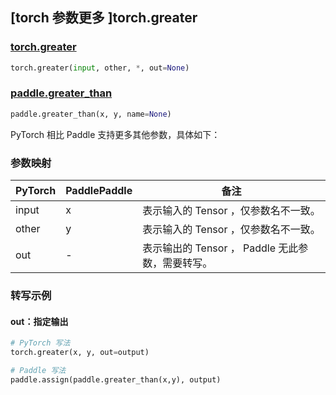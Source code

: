 ## [torch 参数更多 ]torch.greater

### [torch.greater](https://pytorch.org/docs/stable/generated/torch.greater.html?highlight=torch+greater#torch.greater)

```python
torch.greater(input, other, *, out=None)
```

### [paddle.greater_than](https://www.paddlepaddle.org.cn/documentation/docs/zh/develop/api/paddle/greater_than_cn.html)

```python
paddle.greater_than(x, y, name=None)
```

PyTorch 相比 Paddle 支持更多其他参数，具体如下：
### 参数映射

| PyTorch       | PaddlePaddle | 备注                                                   |
| ------------- | ------------ | ------------------------------------------------------ |
| input         | x            | 表示输入的 Tensor ，仅参数名不一致。                     |
| other         | y            | 表示输入的 Tensor ，仅参数名不一致。                     |
| out           | -            | 表示输出的 Tensor ， Paddle 无此参数，需要转写。      |


### 转写示例
#### out：指定输出
```python
# PyTorch 写法
torch.greater(x, y, out=output)

# Paddle 写法
paddle.assign(paddle.greater_than(x,y), output)
```
